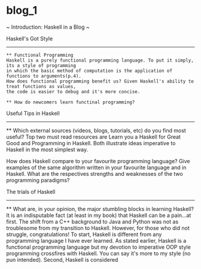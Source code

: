 # blog_1
~ Introduction: Haskell in a Blog ~  

   Haskell's Got Style 
   ____________________________________________
    ** Functional Programming 
    Haskell is a purely functional programming language. To put it simply, its a style of programming 
    in which the basic method of computation is the application of functions to arguments(p.4). 
    How does functional programming benefit us? Given Haskell's ability to treat functions as values,
    the code is easier to debug and it's more concise. 
  
    ** How do newcomers learn functinal programming?
  
   Useful Tips in Haskell 
   ____________________________________________
   
   ** Which external sources (videos, blogs, tutorials, etc) do you find most useful?
   Top two must read resources are Learn you a Haskell for Great Good and Programming in Haskell. 
   Both illustrate ideas imperative to Haskell in the most simplest way. 
   
   
   
   How does Haskell compare to your favourite programming language? Give examples of the same algorithm written in your favourite language and in Haskell. 
   What are the respectives strengths and weaknesses of the two programming paradigms?
  
   
   The trials of Haskell 
   ____________________________________________
   **   What are, in your opinion, the major stumbling blocks in learning Haskell?
    It is an indisputable fact (at least in my book) that Haskell can be a pain...at first. 
    The shift from a C++ background to Java and Python was not as troublesome from my transition to Haskell. 
    However, for those who did not struggle, congratulations! To start, Haskell is different from any programming
    language I have ever learned. As stated earlier, Haskell is a functional programming language but my devotion 
    to imperative OOP style programming crossfires with Haskell. You can say it's more to my style (no pun intended). 
    Second, Haskell is considered 
   
 
